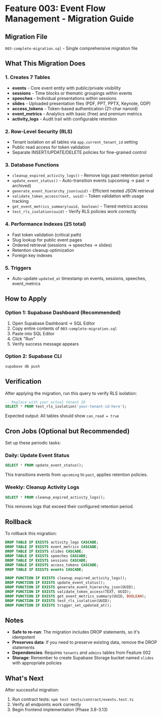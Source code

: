 # Feature 003: Event Flow Management - Migration Guide

## Migration File
`003-complete-migration.sql` - Single comprehensive migration file

## What This Migration Does

### 1. Creates 7 Tables
- **events** - Core event entity with public/private visibility
- **sessions** - Time blocks or thematic groupings within events
- **speeches** - Individual presentations within sessions
- **slides** - Uploaded presentation files (PDF, PPT, PPTX, Keynote, ODP)
- **access_tokens** - Token-based authentication (21-char nanoid)
- **event_metrics** - Analytics with basic (free) and premium metrics
- **activity_logs** - Audit trail with configurable retention

### 2. Row-Level Security (RLS)
- Tenant isolation on all tables via `app.current_tenant_id` setting
- Public read access for token validation
- Separate INSERT/UPDATE/DELETE policies for fine-grained control

### 3. Database Functions
- `cleanup_expired_activity_logs()` - Remove logs past retention period
- `update_event_status()` - Auto-transition events (upcoming → past → archived)
- `generate_event_hierarchy_json(uuid)` - Efficient nested JSON retrieval
- `validate_token_access(text, uuid)` - Token validation with usage tracking
- `get_event_metrics_summary(uuid, boolean)` - Tiered metrics access
- `test_rls_isolation(uuid)` - Verify RLS policies work correctly

### 4. Performance Indexes (25 total)
- Fast token validation (critical path)
- Slug lookup for public event pages
- Ordered retrieval (sessions → speeches → slides)
- Retention cleanup optimization
- Foreign key indexes

### 5. Triggers
- Auto-update `updated_at` timestamp on events, sessions, speeches, event_metrics

## How to Apply

### Option 1: Supabase Dashboard (Recommended)
1. Open Supabase Dashboard → SQL Editor
2. Copy entire contents of `003-complete-migration.sql`
3. Paste into SQL Editor
4. Click "Run"
5. Verify success message appears

### Option 2: Supabase CLI
```bash
supabase db push
```

## Verification

After applying the migration, run this query to verify RLS isolation:
```sql
-- Replace with your actual tenant ID
SELECT * FROM test_rls_isolation('your-tenant-id-here');
```

Expected output: All tables should show `can_read = true`

## Cron Jobs (Optional but Recommended)

Set up these periodic tasks:

### Daily: Update Event Status
```sql
SELECT * FROM update_event_status();
```
This transitions events from `upcoming` to `past`, applies retention policies.

### Weekly: Cleanup Activity Logs
```sql
SELECT * FROM cleanup_expired_activity_logs();
```
This removes logs that exceed their configured retention period.

## Rollback

To rollback this migration:
```sql
DROP TABLE IF EXISTS activity_logs CASCADE;
DROP TABLE IF EXISTS event_metrics CASCADE;
DROP TABLE IF EXISTS slides CASCADE;
DROP TABLE IF EXISTS speeches CASCADE;
DROP TABLE IF EXISTS sessions CASCADE;
DROP TABLE IF EXISTS access_tokens CASCADE;
DROP TABLE IF EXISTS events CASCADE;

DROP FUNCTION IF EXISTS cleanup_expired_activity_logs();
DROP FUNCTION IF EXISTS update_event_status();
DROP FUNCTION IF EXISTS generate_event_hierarchy_json(UUID);
DROP FUNCTION IF EXISTS validate_token_access(TEXT, UUID);
DROP FUNCTION IF EXISTS get_event_metrics_summary(UUID, BOOLEAN);
DROP FUNCTION IF EXISTS test_rls_isolation(UUID);
DROP FUNCTION IF EXISTS trigger_set_updated_at();
```

## Notes

- **Safe to re-run**: The migration includes DROP statements, so it's idempotent
- **Preserves data**: If you need to preserve existing data, remove the DROP statements
- **Dependencies**: Requires `tenants` and `admins` tables from Feature 002
- **Storage**: Remember to create Supabase Storage bucket named `slides` with appropriate policies

## What's Next

After successful migration:
1. Run contract tests: `npm test tests/contract/events.test.ts`
2. Verify all endpoints work correctly
3. Begin frontend implementation (Phase 3.8-3.13)
